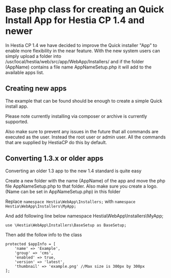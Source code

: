 # Base php class for creating an Quick Install App for Hestia CP 1.4 and newer

In Hestia CP 1.4 we have decided to improve the Quick installer "App" to enable more flexibility in the near feature. 
With the new system users can simply upload a folder into /usr/local/hestia/web/src/app/WebApp/Installers/ and if the folder (AppName) contains a file name AppNameSetup.php it will add to the available apps list. 

## Creating new apps

The example that can be found should be enough to create a simple Quick install app. 

Please note currently installing via composer or archive is currently supported. 

Also make sure to prevent any issues in the future that all commands are executed as the user. Instead the root user or admin user. All the commands that are supplied by HestiaCP do this by default.

## Converting 1.3.x or older apps

Converting an older 1.3 app to the new 1.4 standard is quite easy

Create a new folder with the name (AppName) of the app and move the php file AppNameSetup.php to that folder. Also make sure you create a logo. (Name can be set in AppNameSetup.php) in this folder 

Replace ```namespace Hestia\WebApp\Installers;``` with ```namespace Hestia\WebApp\Installers\MyApp;```

And add following line below namespace Hestia\WebApp\Installers\MyApp;

```use \Hestia\WebApp\Installers\BaseSetup as BaseSetup;```

Then add the follow info to the class 

    protected $appInfo = [ 
        'name' => 'Example',
        'group' => 'cms',
        'enabled' => true,
        'version' => 'latest',
        'thumbnail' => 'example.png' //Max size is 300px by 300px 
    ];

